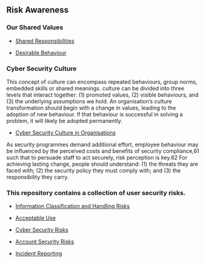 ## Risk Awareness

### Our Shared Values

- [Shared Responsibilities](shared_responsibilities.md)

- [Desirable Behaviour](desirable_behaviour.md)

### Cyber Security Culture

This concept of culture can encompass repeated behaviours, group norms, embedded skills or shared
meanings. culture can be divided into three levels that interact together:
(1) promoted values, 
(2) visible behaviours, and 
(3) the underlying assumptions we hold.
An organisation’s culture transformation should begin with a change in values, leading to the adoption of new behaviour. If that behaviour is successful in solving a problem, it will likely be adopted permanently.

- [Cyber Security Culture in Organisations](cyber_security_cuture_in_organisations.md)

As security programmes demand additional effort, employee behaviour may be influenced by the perceived
costs and benefits of security compliance,61 such that to persuade staff to act securely, risk perception is
key.62 For achieving lasting change, people should understand: (1) the threats they are faced with; (2) the
security policy they must comply with; and (3) the responsibility they carry.

### This repository contains a collection of user security risks.

- [Information Classification and Handling Risks](information-classification-and-handling-risk.md)

- [Acceptable Use](acceptable-use.md)

- [Cyber Security Risks](cyber-security-risks.md)

- [Account Security Risks](account-security.md)

- [Incident Reporting](incident-reporting.md)
